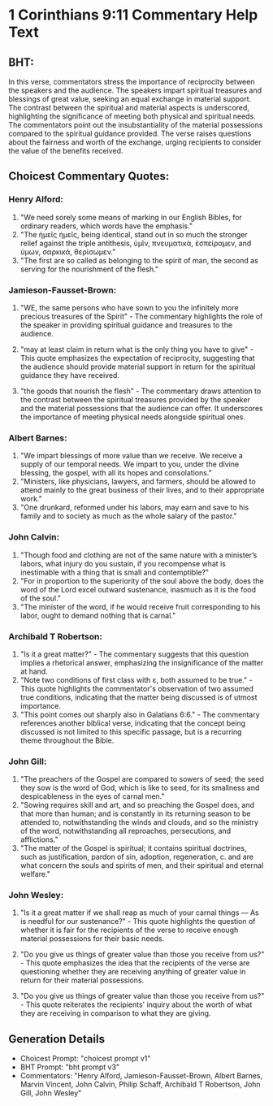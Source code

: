 # 1 Corinthians 9:11 Commentary Help Text

## BHT:
In this verse, commentators stress the importance of reciprocity between the speakers and the audience. The speakers impart spiritual treasures and blessings of great value, seeking an equal exchange in material support. The contrast between the spiritual and material aspects is underscored, highlighting the significance of meeting both physical and spiritual needs. The commentators point out the insubstantiality of the material possessions compared to the spiritual guidance provided. The verse raises questions about the fairness and worth of the exchange, urging recipients to consider the value of the benefits received.

## Choicest Commentary Quotes:
### Henry Alford:
1. "We need sorely some means of marking in our English Bibles, for ordinary readers, which words have the emphasis." 
2. "The ἡμεῖς ἡμεῖς, being identical, stand out in so much the stronger relief against the triple antithesis, ὑμῖν, πνευματικά, ἐσπείραμεν, and ὑμων, σαρκικά, θερίσωμεν."
3. "The first are so called as belonging to the spirit of man, the second as serving for the nourishment of the flesh."

### Jamieson-Fausset-Brown:
1. "WE, the same persons who have sown to you the infinitely more precious treasures of the Spirit" - The commentary highlights the role of the speaker in providing spiritual guidance and treasures to the audience.

2. "may at least claim in return what is the only thing you have to give" - This quote emphasizes the expectation of reciprocity, suggesting that the audience should provide material support in return for the spiritual guidance they have received.

3. "the goods that nourish the flesh" - The commentary draws attention to the contrast between the spiritual treasures provided by the speaker and the material possessions that the audience can offer. It underscores the importance of meeting physical needs alongside spiritual ones.

### Albert Barnes:
1. "We impart blessings of more value than we receive. We receive a supply of our temporal needs. We impart to you, under the divine blessing, the gospel, with all its hopes and consolations."
2. "Ministers, like physicians, lawyers, and farmers, should be allowed to attend mainly to the great business of their lives, and to their appropriate work."
3. "One drunkard, reformed under his labors, may earn and save to his family and to society as much as the whole salary of the pastor."

### John Calvin:
1. "Though food and clothing are not of the same nature with a minister’s labors, what injury do you sustain, if you recompense what is inestimable with a thing that is small and contemptible?"
2. "For in proportion to the superiority of the soul above the body, does the word of the Lord excel outward sustenance, inasmuch as it is the food of the soul."
3. "The minister of the word, if he would receive fruit corresponding to his labor, ought to demand nothing that is carnal."

### Archibald T Robertson:
1. "Is it a great matter?" - The commentary suggests that this question implies a rhetorical answer, emphasizing the insignificance of the matter at hand.
2. "Note two conditions of first class with ε, both assumed to be true." - This quote highlights the commentator's observation of two assumed true conditions, indicating that the matter being discussed is of utmost importance.
3. "This point comes out sharply also in Galatians 6:6." - The commentary references another biblical verse, indicating that the concept being discussed is not limited to this specific passage, but is a recurring theme throughout the Bible.

### John Gill:
1. "The preachers of the Gospel are compared to sowers of seed; the seed they sow is the word of God, which is like to seed, for its smallness and despicableness in the eyes of carnal men."
2. "Sowing requires skill and art, and so preaching the Gospel does, and that more than human; and is constantly in its returning season to be attended to, notwithstanding the winds and clouds, and so the ministry of the word, notwithstanding all reproaches, persecutions, and afflictions."
3. "The matter of the Gospel is spiritual; it contains spiritual doctrines, such as justification, pardon of sin, adoption, regeneration, c. and are what concern the souls and spirits of men, and their spiritual and eternal welfare."

### John Wesley:
1. "Is it a great matter if we shall reap as much of your carnal things — As is needful for our sustenance?" - This quote highlights the question of whether it is fair for the recipients of the verse to receive enough material possessions for their basic needs.

2. "Do you give us things of greater value than those you receive from us?" - This quote emphasizes the idea that the recipients of the verse are questioning whether they are receiving anything of greater value in return for their material possessions.

3. "Do you give us things of greater value than those you receive from us?" - This quote reiterates the recipients' inquiry about the worth of what they are receiving in comparison to what they are giving.


## Generation Details
- Choicest Prompt: "choicest prompt v1"
- BHT Prompt: "bht prompt v3"
- Commentators: "Henry Alford, Jamieson-Fausset-Brown, Albert Barnes, Marvin Vincent, John Calvin, Philip Schaff, Archibald T Robertson, John Gill, John Wesley"
